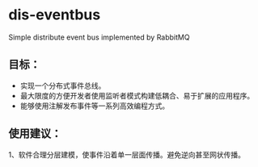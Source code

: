 # dis-eventbus
Simple distribute event bus implemented by RabbitMQ

## 目标：
* 实现一个分布式事件总线。
* 最大限度的方便开发者使用监听者模式构建低耦合、易于扩展的应用程序。
* 能够使用注解发布事件等一系列高效编程方式。

## 使用建议：
1、软件合理分层建模，使事件沿着单一层面传播。避免逆向甚至网状传播。


